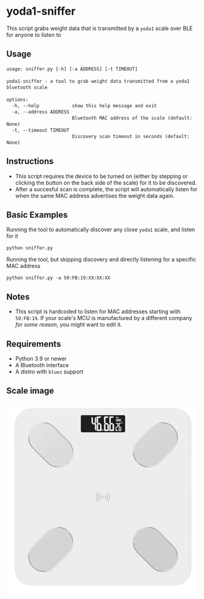 # yoda1-sniffer
This script grabs weight data that is transmitted by a 
`yoda1` scale over BLE for anyone to listen to

## Usage
```
usage: sniffer.py [-h] [-a ADDRESS] [-t TIMEOUT]

yoda1-sniffer - a tool to grab weight data transmitted from a yoda1 bluetooth scale

options:
  -h, --help            show this help message and exit
  -a, --address ADDRESS
                        Bluetooth MAC address of the scale (default: None)
  -t, --timeout TIMEOUT
                        Discovery scan timeout in seconds (default: None)
```

## Instructions
- This script requires the device to be turned on (either by stepping or 
clicking the button on the back side of the scale) for it to be discovered.
- After a succesful scan is complete, the script will automatically listen 
for when the same MAC address advertises the weight data again.

## Basic Examples
Running the tool to automatically discover any close `yoda1` scale, and listen for it
```shell
python sniffer.py
```

Running the tool, but skipping discovery and directly listening for a specific MAC address
```shell
python sniffer.py -a 50:FB:19:XX:XX:XX
```

## Notes
- This script is hardcoded to listen for MAC addresses starting with `50:FB:19`. If your
scale's MCU is manufactured by a different company *for some reason*, you might want to edit it.

## Requirements
- Python 3.9 or newer
- A Bluetooth interface
- A distro with `bluez` support

## Scale image
![Yoda1 Scale](yoda1-scale.png)
